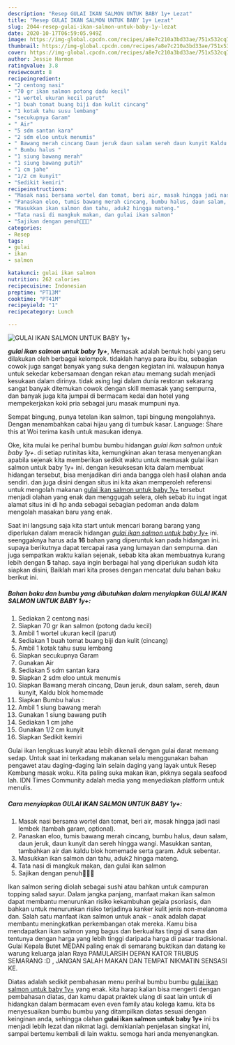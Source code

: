 ```yaml
---
description: "Resep GULAI IKAN SALMON UNTUK BABY 1y+ Lezat"
title: "Resep GULAI IKAN SALMON UNTUK BABY 1y+ Lezat"
slug: 2044-resep-gulai-ikan-salmon-untuk-baby-1y-lezat
date: 2020-10-17T06:59:05.949Z
image: https://img-global.cpcdn.com/recipes/a8e7c210a3bd33ae/751x532cq70/gulai-ikan-salmon-untuk-baby-1y-foto-resep-utama.jpg
thumbnail: https://img-global.cpcdn.com/recipes/a8e7c210a3bd33ae/751x532cq70/gulai-ikan-salmon-untuk-baby-1y-foto-resep-utama.jpg
cover: https://img-global.cpcdn.com/recipes/a8e7c210a3bd33ae/751x532cq70/gulai-ikan-salmon-untuk-baby-1y-foto-resep-utama.jpg
author: Jessie Harmon
ratingvalue: 3.8
reviewcount: 8
recipeingredient:
- "2 centong nasi"
- "70 gr ikan salmon potong dadu kecil"
- "1 wortel ukuran kecil parut"
- "1 buah tomat buang biji dan kulit cincang"
- "1 kotak tahu susu lembang"
- "secukupnya Garam"
- " Air"
- "5 sdm santan kara"
- "2 sdm eloo untuk menumis"
- " Bawang merah cincang Daun jeruk daun salam sereh daun kunyit Kaldu blok homemade"
- " Bumbu halus "
- "1 siung bawang merah"
- "1 siung bawang putih"
- "1 cm jahe"
- "1/2 cm kunyit"
- "Sedikit kemiri"
recipeinstructions:
- "Masak nasi bersama wortel dan tomat, beri air, masak hingga jadi nasi lembek (tambah garam, optional)."
- "Panaskan eloo, tumis bawang merah cincang, bumbu halus, daun salam, daun jeruk, daun kunyit dan sereh hingga wangi. Masukkan santan, tambahkan air dan kaldu blok homemade serta garam. Aduk sebentar."
- "Masukkan ikan salmon dan tahu, aduk2 hingga mateng."
- "Tata nasi di mangkuk makan, dan gulai ikan salmon"
- "Sajikan dengan penuh💞💞💞"
categories:
- Resep
tags:
- gulai
- ikan
- salmon

katakunci: gulai ikan salmon 
nutrition: 262 calories
recipecuisine: Indonesian
preptime: "PT13M"
cooktime: "PT41M"
recipeyield: "1"
recipecategory: Lunch

---
```



![GULAI IKAN SALMON UNTUK BABY 1y+](https://img-global.cpcdn.com/recipes/a8e7c210a3bd33ae/751x532cq70/gulai-ikan-salmon-untuk-baby-1y-foto-resep-utama.jpg)

<b><i>gulai ikan salmon untuk baby 1y+</i></b>, Memasak adalah bentuk hobi yang seru dilakukan oleh berbagai kelompok. tidaklah hanya para ibu ibu, sebagian cowok juga sangat banyak yang suka dengan kegiatan ini. walaupun hanya untuk sekedar kebersamaan dengan rekan atau memang sudah menjadi kesukaan dalam dirinya. tidak asing lagi dalam dunia restoran sekarang sangat banyak ditemukan cowok dengan skill memasak yang sempurna, dan banyak juga kita jumpai di bermacam kedai dan hotel yang mempekerjakan koki pria sebagai juru masak mumpuni nya.

Sempat bingung, punya tetelan ikan salmon, tapi bingung mengolahnya. Dengan menambahkan cabai hijau yang di tumbuk kasar. Language: Share this at Woi terima kasih untuk masukan idenya.

Oke, kita mulai ke perihal bumbu bumbu hidangan <i>gulai ikan salmon untuk baby 1y+</i>. di setiap rutinitas kita, kemungkinan akan terasa menyenangkan apabila sejenak kita memberikan sedikit waktu untuk memasak gulai ikan salmon untuk baby 1y+ ini. dengan kesuksesan kita dalam membuat hidangan tersebut, bisa menjadikan diri anda bangga oleh hasil olahan anda sendiri. dan juga disini dengan situs ini kita akan memperoleh referensi untuk mengolah makanan <u>gulai ikan salmon untuk baby 1y+</u> tersebut menjadi olahan yang enak dan menggugah selera, oleh sebab itu ingat ingat alamat situs ini di hp anda sebagai sebagian pedoman anda dalam mengolah masakan baru yang enak.


Saat ini langsung saja kita start untuk mencari barang barang yang diperlukan dalam meracik hidangan <u><i>gulai ikan salmon untuk baby 1y+</i></u> ini. seenggaknya harus ada <b>16</b> bahan yang diperuntuk kan pada hidangan ini. supaya berikutnya dapat tercapai rasa yang lumayan dan sempurna. dan juga sempatkan waktu kalian sejenak, sebab kita akan membuatnya kurang lebih dengan <b>5</b> tahap. saya ingin berbagai hal yang diperlukan sudah kita siapkan disini, Baiklah mari kita proses dengan mencatat dulu bahan baku berikut ini.

<!--inarticleads1-->

##### Bahan baku dan bumbu yang dibutuhkan dalam menyiapkan GULAI IKAN SALMON UNTUK BABY 1y+:

1. Sediakan 2 centong nasi
1. Siapkan 70 gr ikan salmon (potong dadu kecil)
1. Ambil 1 wortel ukuran kecil (parut)
1. Sediakan 1 buah tomat buang biji dan kulit (cincang)
1. Ambil 1 kotak tahu susu lembang
1. Siapkan secukupnya Garam
1. Gunakan  Air
1. Sediakan 5 sdm santan kara
1. Siapkan 2 sdm eloo untuk menumis
1. Siapkan  Bawang merah cincang, Daun jeruk, daun salam, sereh, daun kunyit, Kaldu blok homemade
1. Siapkan  Bumbu halus :
1. Ambil 1 siung bawang merah
1. Gunakan 1 siung bawang putih
1. Sediakan 1 cm jahe
1. Gunakan 1/2 cm kunyit
1. Siapkan Sedikit kemiri


Gulai ikan lengkuas kunyit atau lebih dikenali dengan gulai darat memang sedap. Untuk saat ini terkadang makanan selalu menggunakan bahan pengawet atau daging-daging lain selain daging yang layak untuk Resep Kembung masak woku. Kita paling suka makan ikan, pkknya segala seafood lah. IDN Times Community adalah media yang menyediakan platform untuk menulis. 

<!--inarticleads2-->

##### Cara menyiapkan GULAI IKAN SALMON UNTUK BABY 1y+:

1. Masak nasi bersama wortel dan tomat, beri air, masak hingga jadi nasi lembek (tambah garam, optional).
1. Panaskan eloo, tumis bawang merah cincang, bumbu halus, daun salam, daun jeruk, daun kunyit dan sereh hingga wangi. Masukkan santan, tambahkan air dan kaldu blok homemade serta garam. Aduk sebentar.
1. Masukkan ikan salmon dan tahu, aduk2 hingga mateng.
1. Tata nasi di mangkuk makan, dan gulai ikan salmon
1. Sajikan dengan penuh💞💞💞


Ikan salmon sering diolah sebagai sushi atau bahkan untuk campuran topping salad sayur. Dalam jangka panjang, manfaat makan ikan salmon dapat membantu menurunkan risiko kekambuhan gejala psoriasis, dan bahkan untuk menurunkan risiko terjadinya kanker kulit jenis non-melanoma dan. Salah satu manfaat ikan salmon untuk anak - anak adalah dapat membantu meningkatkan perkembangan otak mereka. Kamu bisa mendapatkan ikan salmon yang bagus dan berkualitas tinggi di sana dan tentunya dengan harga yang lebih tinggi daripada harga di pasar tradisional. Gulai Kepala Butet MEDAN paling enak di semarang buktikan dan datang ke warung keluarga jalan Raya PAMULARSIH DEPAN KATOR TRUBUS SEMARANG :D , JANGAN SALAH MAKAN DAN TEMPAT NIKMATIN SENSASI KE. 

Diatas adalah sedikit pembahasan menu perihal bumbu bumbu <u>gulai ikan salmon untuk baby 1y+</u> yang enak. kita harap kalian bisa mengerti dengan pembahasan diatas, dan kamu dapat praktek ulang di saat lain untuk di hidangkan dalam bermacam even even family atau kolega kamu. kita bs menyesuaikan bumbu bumbu yang ditampilkan diatas sesuai dengan keinginan anda, sehingga olahan <b>gulai ikan salmon untuk baby 1y+</b> ini bs menjadi lebih lezat dan nikmat lagi. demikianlah penjelasan singkat ini, sampai bertemu kembali di lain waktu. semoga hari anda menyenangkan.
